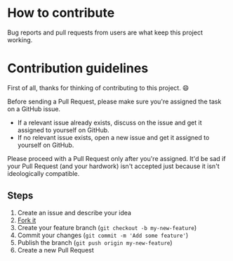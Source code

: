 # How to contribute

Bug reports and pull requests from users are what keep this project working.

# Contribution guidelines

First of all, thanks for thinking of contributing to this project. :smile:

Before sending a Pull Request, please make sure you're assigned the task on a GitHub issue.

- If a relevant issue already exists, discuss on the issue and get it assigned to yourself on GitHub.
- If no relevant issue exists, open a new issue and get it assigned to yourself on GitHub.

Please proceed with a Pull Request only after you're assigned. It'd be sad if your Pull Request (and your hardwork) isn't accepted just because it isn't ideologically compatible.

## Steps

1. Create an issue and describe your idea
2. [Fork it](https://github.com/ArunSelvam11/NewPipe-UITests/fork)
3. Create your feature branch (`git checkout -b my-new-feature`)
4. Commit your changes (`git commit -m 'Add some feature'`)
5. Publish the branch (`git push origin my-new-feature`)
6. Create a new Pull Request
